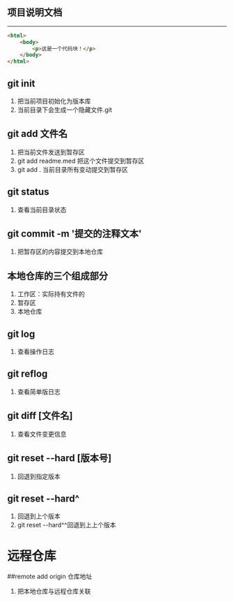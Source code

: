 ## 项目说明文档
---

```html
<html>
    <body>
        <p>这是一个代码块！</p>
    </body>
</html>
```
## git init
1. 把当前项目初始化为版本库
2. 当前目录下会生成一个隐藏文件.git

## git add 文件名
1. 把当前文件发送到暂存区
2. git add readme.med 把这个文件提交到暂存区
3. git add . 当前目录所有变动提交到暂存区

## git status
1. 查看当前目录状态

## git commit -m '提交的注释文本'
1. 把暂存区的内容提交到本地仓库

## 本地仓库的三个组成部分
1. 工作区：实际持有文件的
2. 暂存区
3. 本地仓库

## git log
1. 查看操作日志

## git reflog
1. 查看简单版日志

## git diff [文件名]
1. 查看文件变更信息

## git reset --hard [版本号] 
1. 回退到指定版本

## git reset --hard^
1. 回退到上个版本
2. git reset --hard^^回退到上上个版本

# 远程仓库

##remote add origin 仓库地址
1. 把本地仓库与远程仓库关联

